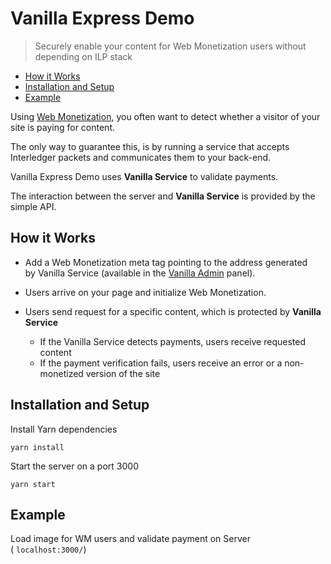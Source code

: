 # Vanilla Express Demo
> Securely enable your content for Web Monetization users without depending on ILP stack

- [How it Works](#how-it-works)
- [Installation and Setup](#installation-and-setup)
- [Example](#example)

Using [Web Monetization](https://github.com/interledger/rfcs/blob/master/0028-web-monetization/0028-web-monetization.md), you often want to detect whether a visitor of your site is paying for content.

The only way to guarantee this, is by running a service that accepts Interledger packets and communicates them to your back-end.

Vanilla Express Demo uses **Vanilla Service** to validate payments.

The interaction between the server and **Vanilla Service** is provided by the simple API.

## How it Works

* Add a Web Monetization meta tag pointing to the address generated by Vanilla Service (available in the [Vanilla Admin](https://admin.vanilla.so) panel).

* Users arrive on your page and initialize Web Monetization.

* Users send request for a specific content, which is protected by **Vanilla Service**
  - If the Vanilla Service detects payments, users receive requested content
  - If the payment verification fails, users receive an error or a non-monetized version of the site

## Installation and Setup

Install Yarn dependencies

```shell
yarn install
```

Start the server on a port 3000

```shell
yarn start
```

## Example
Load image for WM users and validate payment on Server ( `localhost:3000/`)
